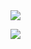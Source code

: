 <div style="margin : 0 auto;"><img src="https://img.shields.io/badge/JAVA-007396?style=flat&logo=Java&logoColor=white"/></div>

<img src="https://capsule-render.vercel.app/api?type=wave&color=auto&reversal=true
  &height=300
  &section=header
  &text=capsule%20render
  &desc=안녕하세요 반갑습니다.
  &textBg=true
  &fontSize=90
  &fontColor=ffee00
  &animation=fadeIn"/>
